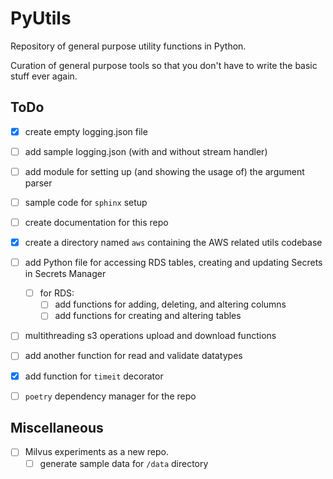 # PyUtils
Repository of general purpose utility functions in Python.

Curation of general purpose tools so that you don't have to write the basic stuff ever again.

## ToDo
- [x] create empty logging.json file
- [ ] add sample logging.json (with and without stream handler)
- [ ] add module for setting up (and showing the usage of) the argument parser
- [ ] sample code for `sphinx` setup
- [ ] create documentation for this repo
- [x] create a directory named `aws` containing the AWS related utils codebase
- [ ] add Python file for accessing RDS tables, creating and updating Secrets in Secrets Manager
  - [ ] for RDS:
    - [ ] add functions for adding, deleting, and altering columns
    - [ ] add functions for creating and altering tables
- [ ] multithreading s3 operations upload and download functions
- [ ] add another function for read and validate datatypes
- [x] add function for `timeit` decorator
- [ ] `poetry` dependency manager for the repo


## Miscellaneous 
- [ ] Milvus experiments as a new repo.
  - [ ] generate sample data for `/data` directory 
